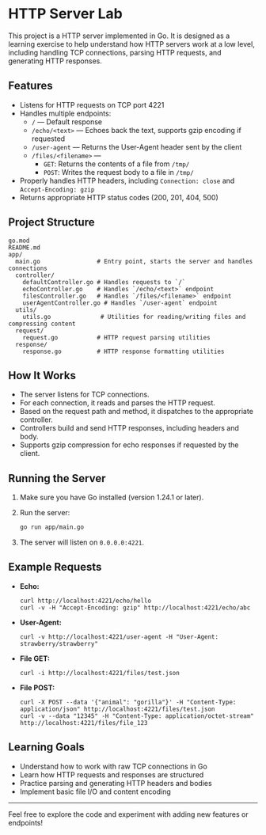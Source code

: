 # HTTP Server Lab

This project is a HTTP server implemented in Go. It is designed as a learning exercise to help understand how HTTP servers work at a low level, including handling TCP connections, parsing HTTP requests, and generating HTTP responses.

## Features

- Listens for HTTP requests on TCP port 4221
- Handles multiple endpoints:
  - `/` — Default response
  - `/echo/<text>` — Echoes back the text, supports gzip encoding if requested
  - `/user-agent` — Returns the User-Agent header sent by the client
  - `/files/<filename>` — 
    - `GET`: Returns the contents of a file from `/tmp/`
    - `POST`: Writes the request body to a file in `/tmp/`
- Properly handles HTTP headers, including `Connection: close` and `Accept-Encoding: gzip`
- Returns appropriate HTTP status codes (200, 201, 404, 500)

## Project Structure

```
go.mod
README.md
app/
  main.go                # Entry point, starts the server and handles connections
  controller/
    defaultController.go # Handles requests to `/`
    echoController.go    # Handles `/echo/<text>` endpoint
    filesController.go   # Handles `/files/<filename>` endpoint
    userAgentController.go # Handles `/user-agent` endpoint
  utils/
    utils.go              # Utilities for reading/writing files and compressing content
  request/
    request.go           # HTTP request parsing utilities
  response/
    response.go          # HTTP response formatting utilities
```

## How It Works

- The server listens for TCP connections.
- For each connection, it reads and parses the HTTP request.
- Based on the request path and method, it dispatches to the appropriate controller.
- Controllers build and send HTTP responses, including headers and body.
- Supports gzip compression for echo responses if requested by the client.

## Running the Server

1. Make sure you have Go installed (version 1.24.1 or later).
2. Run the server:

   ```sh
   go run app/main.go
   ```

3. The server will listen on `0.0.0.0:4221`.

## Example Requests

- **Echo:**
  ```
  curl http://localhost:4221/echo/hello
  curl -v -H "Accept-Encoding: gzip" http://localhost:4221/echo/abc
  ```
- **User-Agent:**
  ```
  curl -v http://localhost:4221/user-agent -H "User-Agent: strawberry/strawberry"
  ```
- **File GET:**
  ```
  curl -i http://localhost:4221/files/test.json
  ```
- **File POST:**
  ```
  curl -X POST --data '{"animal": "gorilla"}' -H "Content-Type: application/json" http://localhost:4221/files/test.json
  curl -v --data "12345" -H "Content-Type: application/octet-stream" http://localhost:4221/files/file_123
  ```

## Learning Goals

- Understand how to work with raw TCP connections in Go
- Learn how HTTP requests and responses are structured
- Practice parsing and generating HTTP headers and bodies
- Implement basic file I/O and content encoding

---

Feel free to explore the code and experiment with adding new features or endpoints!
